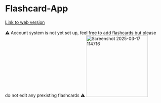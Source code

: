 # Flashcard-App
[Link to web version](https://flashcard-app-fe54f.web.app)<br />
<br/>
⚠️ Account system is not yet set up, feel free to add flashcards but please do not edit any prexisting flashcards ⚠️
<img width="200" alt="Screenshot 2025-03-17 114716" src="https://github.com/user-attachments/assets/db9b380d-1e53-4a86-a2cb-e8116ecd82ac" />

